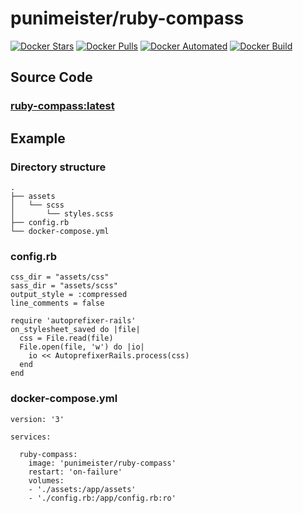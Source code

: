 # punimeister/ruby-compass

[![Docker Stars](https://img.shields.io/docker/stars/punimeister/ruby-compass.svg)](https://hub.docker.com/r/punimeister/ruby-compass/)
[![Docker Pulls](https://img.shields.io/docker/pulls/punimeister/ruby-compass.svg)](https://hub.docker.com/r/punimeister/ruby-compass/)
[![Docker Automated](https://img.shields.io/docker/automated/punimeister/ruby-compass.svg)](https://hub.docker.com/r/punimeister/ruby-compass/)
[![Docker Build](https://img.shields.io/docker/build/punimeister/ruby-compass.svg)](https://hub.docker.com/r/punimeister/ruby-compass/)

## Source Code

### [ruby-compass:latest](https://github.com/punimeister/docker-ruby-compass/tree/master/latest)

## Example

### Directory structure

```
.
├── assets
│   └── scss
│       └── styles.scss
├── config.rb
└── docker-compose.yml
```

### config.rb

```
css_dir = "assets/css"
sass_dir = "assets/scss"
output_style = :compressed
line_comments = false

require 'autoprefixer-rails'
on_stylesheet_saved do |file|
  css = File.read(file)
  File.open(file, 'w') do |io|
    io << AutoprefixerRails.process(css)
  end
end
```

### docker-compose.yml

```
version: '3'

services:

  ruby-compass:
    image: 'punimeister/ruby-compass'
    restart: 'on-failure'
    volumes:
    - './assets:/app/assets'
    - './config.rb:/app/config.rb:ro'
```
